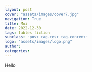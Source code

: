 ```yaml
---
layout: post
cover: "assets/images/cover7.jpg"
navigation: True
title: Moi
date: 2022-12-30
tags: fables fiction
subclass: "post tag-test tag-content"
logo: "assets/images/logo.png"
author:
categories:
---
```


Hello
